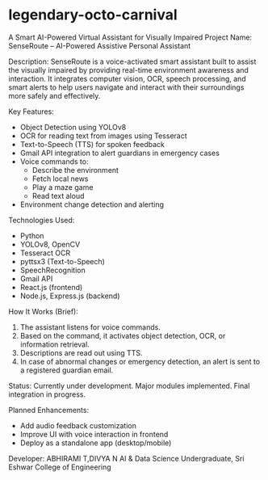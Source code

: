 # legendary-octo-carnival
A Smart AI-Powered Virtual Assistant for Visually Impaired
Project Name: SenseRoute – AI-Powered Assistive Personal Assistant

Description:
SenseRoute is a voice-activated smart assistant built to assist the visually impaired by providing real-time environment awareness and interaction. It integrates computer vision, OCR, speech processing, and smart alerts to help users navigate and interact with their surroundings more safely and effectively.

Key Features:
- Object Detection using YOLOv8
- OCR for reading text from images using Tesseract
- Text-to-Speech (TTS) for spoken feedback
- Gmail API integration to alert guardians in emergency cases
- Voice commands to:
  - Describe the environment
  - Fetch local news
  - Play a maze game
  - Read text aloud
- Environment change detection and alerting

Technologies Used:
- Python
- YOLOv8, OpenCV
- Tesseract OCR
- pyttsx3 (Text-to-Speech)
- SpeechRecognition
- Gmail API
- React.js (frontend)
- Node.js, Express.js (backend)

How It Works (Brief):
1. The assistant listens for voice commands.
2. Based on the command, it activates object detection, OCR, or information retrieval.
3. Descriptions are read out using TTS.
4. In case of abnormal changes or emergency detection, an alert is sent to a registered guardian email.

Status:
Currently under development. Major modules implemented. Final integration in progress.

Planned Enhancements:
- Add audio feedback customization
- Improve UI with voice interaction in frontend
- Deploy as a standalone app (desktop/mobile)

Developer:
ABHIRAMI T,DIVYA N
AI & Data Science Undergraduate, Sri Eshwar College of Engineering



